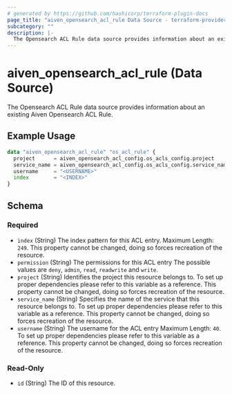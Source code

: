 ```yaml
---
# generated by https://github.com/hashicorp/terraform-plugin-docs
page_title: "aiven_opensearch_acl_rule Data Source - terraform-provider-aiven"
subcategory: ""
description: |-
  The Opensearch ACL Rule data source provides information about an existing Aiven Opensearch ACL Rule.
---
```


# aiven_opensearch_acl_rule (Data Source)

The Opensearch ACL Rule data source provides information about an existing Aiven Opensearch ACL Rule.

## Example Usage

```terraform
data "aiven_opensearch_acl_rule" "os_acl_rule" {
  project      = aiven_opensearch_acl_config.os_acls_config.project
  service_name = aiven_opensearch_acl_config.os_acls_config.service_name
  username     = "<USERNAME>"
  index        = "<INDEX>"
}
```

<!-- schema generated by tfplugindocs -->
## Schema

### Required

- `index` (String) The index pattern for this ACL entry. Maximum Length: `249`. This property cannot be changed, doing so forces recreation of the resource.
- `permission` (String) The permissions for this ACL entry The possible values are `deny`, `admin`, `read`, `readwrite` and `write`.
- `project` (String) Identifies the project this resource belongs to. To set up proper dependencies please refer to this variable as a reference. This property cannot be changed, doing so forces recreation of the resource.
- `service_name` (String) Specifies the name of the service that this resource belongs to. To set up proper dependencies please refer to this variable as a reference. This property cannot be changed, doing so forces recreation of the resource.
- `username` (String) The username for the ACL entry Maximum Length: `40`. To set up proper dependencies please refer to this variable as a reference. This property cannot be changed, doing so forces recreation of the resource.

### Read-Only

- `id` (String) The ID of this resource.


